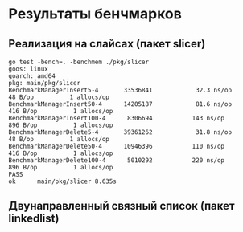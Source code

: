 # Результаты бенчмарков

## Реализация на слайсах (пакет slicer)

```
go test -bench=. -benchmem ./pkg/slicer 
goos: linux
goarch: amd64
pkg: main/pkg/slicer
BenchmarkManagerInsert5-4     	33536841	        32.3 ns/op	      48 B/op	       1 allocs/op
BenchmarkManagerInsert50-4    	14205187	        81.6 ns/op	     416 B/op	       1 allocs/op
BenchmarkManagerInsert100-4   	 8306694	       143 ns/op	     896 B/op	       1 allocs/op
BenchmarkManagerDelete5-4     	39361262	        31.8 ns/op	      48 B/op	       1 allocs/op
BenchmarkManagerDelete50-4    	10946396	       110 ns/op	     416 B/op	       1 allocs/op
BenchmarkManagerDelete100-4   	 5010292	       220 ns/op	     896 B/op	       1 allocs/op
PASS
ok  	main/pkg/slicer	8.635s
```

## Двунаправленный связный список (пакет linkedlist)